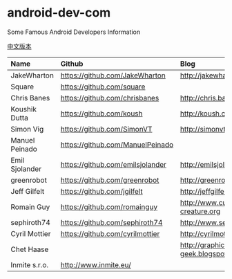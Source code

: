 android-dev-com  
==========  
Some Famous Android Developers Information  

[中文版本](https://github.com/android-cn/android-dev-cn)  

Name  | Github | Blog | Description
:------------- | :------------- | :------------- | :------------- 
JakeWharton   | https://github.com/JakeWharton | http://jakewharton.com/ |  
Square  | https://github.com/square   | | 
Chris Banes  | https://github.com/chrisbanes | http://chris.banes.me/ |   
Koushik Dutta  | https://github.com/koush   | http://koush.com/  |  
Simon Vig | https://github.com/SimonVT |  http://simonvt.net/ |  
Manuel Peinado  |  https://github.com/ManuelPeinado  |   | 
Emil Sjolander  | https://github.com/emilsjolander |  http://emilsjolander.se/ | 
greenrobot  | https://github.com/greenrobot | http://greenrobot.de/  |
Jeff Gilfelt  |  https://github.com/jgilfelt  |  http://jeffgilfelt.com  |  
Romain Guy  | https://github.com/romainguy |  http://www.curious-creature.org   |  
sephiroth74 | https://github.com/sephiroth74 |  http://www.sephiroth.it/    |   
Cyril Mottier  | https://github.com/cyrilmottier |  http://cyrilmottier.com/   |     
Chet Haase  |    |  http://graphics-geek.blogspot.com/ |  
Inmite s.r.o.  | http://www.inmite.eu/   |   |  
